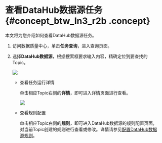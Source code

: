 # 查看DataHub数据源任务 {#concept_btw_ln3_r2b .concept}

本文将为您介绍如何查看DataHub数据源任务。

1.  访问数据质量中心，单击**任务查询**，进入查询页面。
2.  选择**DataHub数据源**，根据搜索框要求输入内容，精确定位到要查找的Topic。

    ![](http://static-aliyun-doc.oss-cn-hangzhou.aliyuncs.com/assets/img/16398/15408929358822_zh-CN.png)

    -   查看任务运行详情

        单击相应Topic右侧的**详情**，即可进入详情页面进行查看。

        ![](http://static-aliyun-doc.oss-cn-hangzhou.aliyuncs.com/assets/img/16398/15408929358823_zh-CN.png)

    -   查看规则配置

        单击相应Topic右侧的**规则**，即可进入DataHub数据源的规则配置页面，对当前Topic创建的规则进行查看或修改。详情请参见[配置DataHub数据源规则](intl.zh-CN/使用指南/数据质量/规则配置/配置DataHub数据源规则.md#)。


